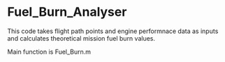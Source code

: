 # Fuel_Burn_Analyser

This code takes flight path points and engine performnace data as inputs and calculates theoretical mission fuel burn values.

Main function is Fuel_Burn.m
